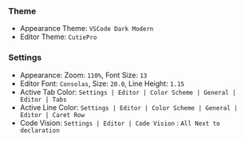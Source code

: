 ### Theme
* Appearance Theme: `VSCode Dark Modern`
* Editor Theme: `CutiePro`

### Settings
* Appearance: Zoom: `110%`, Font Size: `13`
* Editor Font: `Consolas`, Size: `20.0`, Line Height: `1.15`
* Active Tab Color: `Settings | Editor | Color Scheme | General | Editor | Tabs`
* Active Line Color: `Settings | Editor | Color Scheme | General | Editor | Caret Row`
* Code Vision: `Settings | Editor | Code Vision` : `All Next to declaration`
